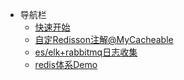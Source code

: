 * 导航栏
  * [快速开始](README.md)
  * [自定Redisson注解@MyCacheable](https://github.com/Pamgo/my-redisson-parent)
  * [es/elk+rabbitmq日志收集](https://github.com/Pamgo/sb-elasticsearch-demo)
  * [redis体系Demo](https://github.com/Pamgo/agan-redis)